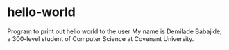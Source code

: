 # hello-world
Program to print out hello world to the user
My name is Demilade Babajide, a 300-level student of Computer Science at Covenant University.
